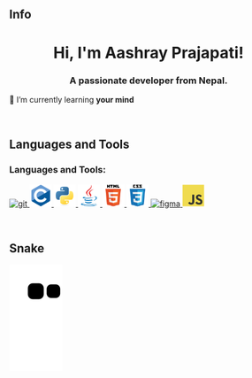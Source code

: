 ## Info
<h1 align="center">Hi, I'm Aashray Prajapati!</h1>
  <h3 align="center">A passionate developer from Nepal.</h3>

  🌱 I’m currently learning **your mind**

  <br>

## Languages and Tools
  <h3 align="left">Languages and Tools:</h3>
    <p align="left">
    <a href="https://git-scm.com/" target="_blank" rel="noreferrer">
      <img alt="git" src="https://www.vectorlogo.zone/logos/git-scm/git-scm-icon.svg" width="40" height="40">
    </a>
    <a href="https://www.cprogramming.com/" target="_blank" rel="noreferrer">
      <img alt="C" src="https://raw.githubusercontent.com/devicons/devicon/master/icons/c/c-original.svg" width="40"
      height="40">
    </a>
    <a href="https://www.python.org" target="_blank" rel="noreferrer">
      <img alt="python" src="https://raw.githubusercontent.com/devicons/devicon/master/icons/python/python-original.svg"
        width="40" height="40">
    </a>
    <a href="https://www.java.com" target="_blank" rel="noreferrer">
      <img alt="java" src="https://raw.githubusercontent.com/devicons/devicon/master/icons/java/java-original.svg"
        width="40" height="40">
    </a>
    <a href="https://html.spec.whatwg.org/" target="_blank" rel="noreferrer">
      <img alt="html5"
        src="https://raw.githubusercontent.com/devicons/devicon/master/icons/html5/html5-original-wordmark.svg"
        alt="html5" width="40" height="40">
    </a>
    <a href="https://www.w3.org/TR/CSS/#css" target="_blank" rel="noreferrer">
      <img alt="css3"
        src="https://raw.githubusercontent.com/devicons/devicon/master/icons/css3/css3-original-wordmark.svg" width="40"
        height="40">
    </a>
    <a href="https://www.figma.com/" target="_blank" rel="noreferrer">
      <img alt="figma" src="https://www.vectorlogo.zone/logos/figma/figma-icon.svg" width="40" height="40">
    </a>
    <a href="https://www.javascript.com/" target="_blank" rel="noreferrer">
      <img alt="javascript"
        src="https://raw.githubusercontent.com/devicons/devicon/master/icons/javascript/javascript-original.svg"
        width="40" height="40">
    </a>
  </p>
  
  <br>

## Snake
![snake svg](https://github.com/AashrayPrajapati/AashrayPrajapati/blob/output/github-contribution-grid-snake.svg)

